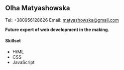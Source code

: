 ## Olha Matyashowska
Tel: +380956128626
Email: matyashowska@gmail.com

__Future expert of web development in the making__.

#### Skillset
* HtML
* CSS
* JavaScript